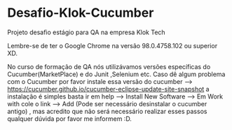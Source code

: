 # Desafio-Klok-Cucumber
 Projeto desafio estágio para QA na empresa Klok Tech 
 
 Lembre-se de ter o Google Chrome na versão 98.0.4758.102 ou superior XD.
 
 No curso de formação de QA nós utilizávamos versões específicas do Cucumber(MarketPlace) e do Junit ,Selenium etc. 
 Caso dê algum problema com o Cucumber por favor instale essa versão do cucumber --> https://cucumber.github.io/cucumber-eclipse-update-site-snapshot
 a instalação é simples basta ir em help --> Install New Software --> Em Work with cole o link --> Add (Pode ser necessário desinstalar o cucumber antigo) , mas acredito que não    será necessário realizar esses passos qualquer dúvida por favor me informem :D. 
